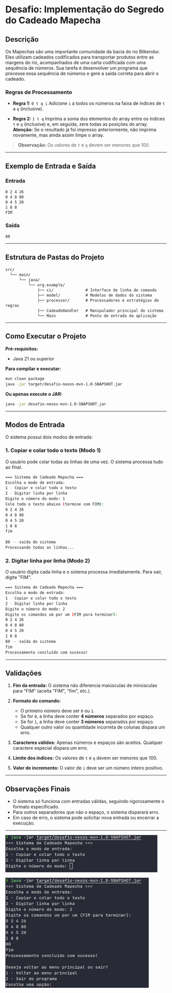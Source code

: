 # Desafio: Implementação do Segredo do Cadeado Mapecha

## Descrição

Os Mapechas são uma importante comunidade da bacia do rio Bilkendur. Eles utilizam cadeados codificados para transportar produtos entre as margens do rio, acompanhados de uma carta codificada com uma sequência de números. Sua tarefa é desenvolver um programa que processe essa sequência de números e gere a saída correta para abrir o cadeado.

### Regras de Processamento

- **Regra 1:**
  `0 t q i`
  Adicione `i` a todos os números na faixa de índices de `t` a `q` (inclusive).

- **Regra 2:**
  `1 t q`
  Imprima a soma dos elementos do array entre os índices `t` e `q` (inclusive) e, em seguida, zere todas as posições do array.
  **Atenção:** Se o resultado já foi impresso anteriormente, não imprima novamente, mas ainda assim limpe o array.

> **Observação:**
> Os valores de `t` e `q` devem ser menores que 100.

---

## Exemplo de Entrada e Saída

### Entrada

```
0 2 4 26
0 4 8 80
0 4 5 20
1 8 8
FIM
```

### Saída

```
80
```

---

## Estrutura de Pastas do Projeto

```
src/
  └── main/
      └── java/
          └── org.example/
              ├── ci/              # Interface de linha de comando
              ├── model/           # Modelos de dados do sistema
              ├── processor/       # Processadores e estratégias de regras
              ├── CadeadoHandler   # Manipulador principal do sistema
              └── Main             # Ponto de entrada da aplicação
```

---

## Como Executar o Projeto

**Pré-requisitos:**
- Java 21 ou superior

**Para compilar e executar:**
```sh
mvn clean package
java -jar target/desafio-nexos-mvn-1.0-SNAPSHOT.jar
```

**Ou apenas execute o JAR:**
```sh
java -jar desafio-nexos-mvn-1.0-SNAPSHOT.jar
```

---

## Modos de Entrada

O sistema possui dois modos de entrada:

### 1. Copiar e colar todo o texto (Modo 1)

O usuário pode colar todas as linhas de uma vez. O sistema processa tudo ao final.

```sh
=== Sistema de Cadeado Mapecha ===
Escolha o modo de entrada:
1 - Copiar e colar todo o texto
2 - Digitar linha por linha
Digite o número do modo: 1
Cole todo o texto abaixo (termine com FIM):
0 2 4 26
0 4 8 80
0 4 5 20
1 8 8
fim

80 -- saída do sistema
Processando todas as linhas...
```

### 2. Digitar linha por linha (Modo 2)

O usuário digita cada linha e o sistema processa imediatamente. Para sair, digite "FIM".

```sh
=== Sistema de Cadeado Mapecha ===
Escolha o modo de entrada:
1 - Copiar e colar todo o texto
2 - Digitar linha por linha
Digite o número do modo: 2
Digite os comandos um por um (FIM para terminar):
0 2 4 26
0 4 8 80
0 4 5 20
1 8 8
80 -- saída do sistema
fim
Processamento concluído com sucesso!
```

---

## Validações

1. **Fim da entrada:**
   O sistema não diferencia maiúsculas de minúsculas para "FIM" (aceita "FIM", "fim", etc.).

2. **Formato do comando:**
   - O primeiro número deve ser `0` ou `1`.
   - Se for `0`, a linha deve conter **4 números** separados por espaço.
   - Se for `1`, a linha deve conter **3 números** separados por espaço.
   - Qualquer outro valor ou quantidade incorreta de colunas dispara um erro.

3. **Caracteres válidos:**
   Apenas números e espaços são aceitos. Qualquer caractere especial dispara um erro.

4. **Limite dos índices:**
   Os valores de `t` e `q` devem ser menores que 100.

5. **Valor de incremento:**
   O valor de `i` deve ser um número inteiro positivo.

---

## Observações Finais

- O sistema só funciona com entradas válidas, seguindo rigorosamente o formato especificado.
- Para outros separadores que não o espaço, o sistema disparará erro.
- Em caso de erro, o sistema pode solicitar nova entrada ou encerrar a execução.

---

![Exemplo de interface](image.png)

![alt text](image-1.png)
